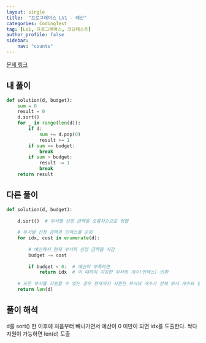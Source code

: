 ```yaml
---
layout: single
title:  "프로그래머스 LV1 - 예산"
categories: CodingTest
tag: [LV1, 프로그래머스, 코딩테스트]
author_profile: false
sidebar: 
    nav: "counts"
---
```


[문제 링크](https://school.programmers.co.kr/learn/courses/30/lessons/12982)

## 내 풀이
```python
def solution(d, budget):
    sum = 0
    result = 0
    d.sort()
    for _ in range(len(d)):
        if d:
            sum += d.pop(0)
            result += 1
        if sum == budget:
            break
        if sum > budget:
            result -= 1
            break  
    return result
```

## 다른 풀이
```python
def solution(d, budget):
    
    d.sort()  # 부서별 신청 금액을 오름차순으로 정렬
    
    # 부서별 신청 금액과 인덱스를 순회
    for idx, cost in enumerate(d):
        
        # 예산에서 현재 부서의 신청 금액을 차감
        budget -= cost
        
        if budget < 0:  # 예산이 부족하면
            return idx  # 이 때까지 지원한 부서의 개수(인덱스) 반환
        
    # 모든 부서를 지원할 수 있는 경우 현재까지 지원한 부서의 개수가 전체 부서 개수와 동일
    return len(d)
```

## 풀이 해석
d를 sort() 한 이후에 
처음부터 빼나가면서 예산이 0 미만이 되면 idx를 도출한다.
싹다 지원이 가능하면 len(d) 도출